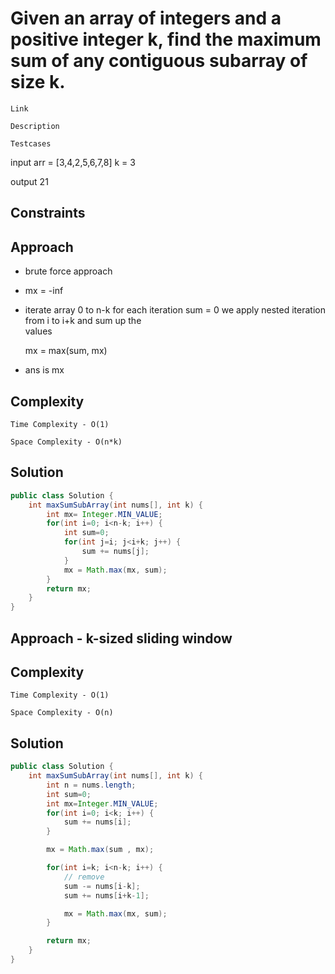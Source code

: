 # Given an array of integers and a positive integer k, find the maximum sum of any contiguous subarray of size k.


`Link`



`Description`



`Testcases` 

input
arr = [3,4,2,5,6,7,8]
k = 3

output 21

## Constraints



## Approach

- brute force approach

- mx = -inf
- iterate array 0 to n-k for each iteration
    sum = 0
    we apply nested iteration from i to i+k and sum up the  
    values 

    mx = max(sum, mx)
- ans is mx
    

## Complexity

`Time Complexity - O(1)`

`Space Complexity - O(n*k)`

## Solution

```java
public class Solution {
    int maxSumSubArray(int nums[], int k) {
        int mx= Integer.MIN_VALUE;
        for(int i=0; i<n-k; i++) {
            int sum=0;
            for(int j=i; j<i+k; j++) {
                sum += nums[j];
            } 
            mx = Math.max(mx, sum);
        }
        return mx;
    }
}
```

## Approach - k-sized sliding window
    

## Complexity

`Time Complexity - O(1)`

`Space Complexity - O(n)`

## Solution

```java
public class Solution {
    int maxSumSubArray(int nums[], int k) {
        int n = nums.length;
        int sum=0;
        int mx=Integer.MIN_VALUE;
        for(int i=0; i<k; i++) {
            sum += nums[i];
        }

        mx = Math.max(sum , mx);

        for(int i=k; i<n-k; i++) {
            // remove
            sum -= nums[i-k];
            sum += nums[i+k-1];

            mx = Math.max(mx, sum);
        }

        return mx;
    }
}
```
